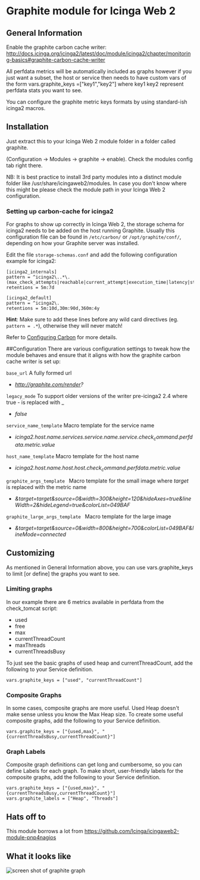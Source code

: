 # Graphite module for Icinga Web 2

## General Information

Enable the graphite carbon cache writer: http://docs.icinga.org/icinga2/latest/doc/module/icinga2/chapter/monitoring-basics#graphite-carbon-cache-writer

All perfdata metrics will be automatically included as graphs however if you just want a subset, the host or service then needs to have custom vars of the form vars.graphite_keys =["key1","key2"] where key1 key2 represent perfdata stats you want to see.

You can configure the graphite metric keys formats by using standard-ish icinga2 macros.
## Installation

Just extract this to your Icinga Web 2 module folder in a folder called graphite.

(Configuration -> Modules -> graphite -> enable). Check the modules config tab right there.

NB: It is best practice to install 3rd party modules into a distinct module
folder like /usr/share/icingaweb2/modules. In case you don't know where this
might be please check the module path in your Icinga Web 2 configuration.

### Setting up carbon-cache for icinga2
For graphs to show up correctly in Icinga Web 2, the storage schema for icinga2 needs to be added on the host running Graphite. Usually this configuration file can be found in `/etc/carbon/` or `/opt/graphite/conf/`, depending on how your Graphite server was installed.

Edit the file `storage-schemas.conf` and add the following configuration example for icinga2:

```
[icinga2_internals]
pattern = ^icinga2\..*\.(max_check_attempts|reachable|current_attempt|execution_time|latency|state|state_type)
retentions = 5m:7d

[icinga2_default]
pattern = ^icinga2\.
retentions = 5m:10d,30m:90d,360m:4y
```

**Hint**: Make sure to add these lines before any wild card directives (eg. `pattern = .*`), otherwise they will never match!

Refer to [Configuring Carbon](http://graphite.readthedocs.io/en/latest/config-carbon.html?highlight=storage) for more details.

##Configuration
There are various configuration settings to tweak how the module behaves and ensure that it aligns with how the graphite carbon cache writer is set up:

``base_url``
A fully formed url 
* *http://graphite.com/render?*

``legacy_mode``
To support older versions of the writer pre-icinga2 2.4 where true - is replaced with _ 
* *false*

``service_name_template``
Macro template for the service name 
* *icinga2.$host.name$.services.$service.name$.$service.check_command$.perfdata.$metric$.value*

``host_name_template``
Macro template for the host name 
* *icinga2.$host.name$.host.$host.check_command$.perfdata.$metric$.value*

``graphite_args_template ``
Macro template for the small image where $target$ is replaced with the metric name 
* *&target=$target$&source=0&width=300&height=120&hideAxes=true&lineWidth=2&hideLegend=true&colorList=049BAF*

``graphite_large_args_template ``
Macro template for the large image 
* *&target=$target$&source=0&width=800&height=700&colorList=049BAF&lineMode=connected*

## Customizing
As mentioned in General Information above, you can use vars.graphite_keys to limit [or define] the graphs you want to see.

### Limiting graphs
In our example there are 6 metrics available in perfdata from the check_tomcat script:
* used
* free
* max
* currentThreadCount
* maxThreads
* currentThreadsBusy

To just see the basic graphs of used heap and currentThreadCount, add the following to your Service definition.

    vars.graphite_keys = ["used", "currentThreadCount"]

### Composite Graphs
In some cases, composite graphs are more useful.  Used Heap doesn't make sense unless you know the Max Heap size.  To create some useful composite graphs, add the following to your Service definition.

    vars.graphite_keys = ["{used,max}", "{currentThreadsBusy,currentThreadCount}"]

### Graph Labels
Composite graph definitions can get long and cumbersome, so you can define Labels for each graph.  To make short, user-friendly labels for the composite graphs, add the following to your Service definition.

    vars.graphite_keys = ["{used,max}", "{currentThreadsBusy,currentThreadCount}"]
    vars.graphite_labels = ["Heap", "Threads"]

## Hats off to

This module borrows a lot from https://github.com/Icinga/icingaweb2-module-pnp4nagios

## What it looks like		

![screen shot of graphite graph](https://raw.githubusercontent.com/philiphoy/icingaweb2-module-graphite/master/Capture.PNG)
